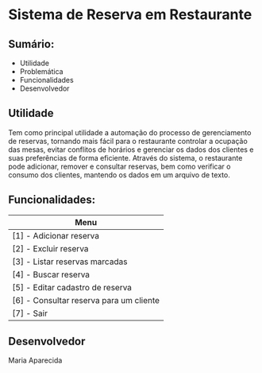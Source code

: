 # Sistema de Reserva em Restaurante

## Sumário:
- Utilidade
- Problemática
- Funcionalidades
- Desenvolvedor

## Utilidade
Tem como principal utilidade a automação do processo de gerenciamento de reservas, tornando mais fácil para o restaurante controlar a ocupação das mesas, evitar conflitos de horários e gerenciar os dados dos clientes e suas preferências de forma eficiente. Através do sistema, o restaurante pode adicionar, remover e consultar reservas, bem como verificar o consumo dos clientes, mantendo os dados em um arquivo de texto.

## Funcionalidades: 

| Menu               | 
| ----------------- | 
| [1] - Adicionar reserva 
| [2] - Excluir reserva
| [3] - Listar reservas marcadas
| [4] - Buscar reserva
| [5] - Editar cadastro de reserva
| [6] - Consultar reserva para um cliente
| [7] - Sair



## Desenvolvedor 
Maria Aparecida
